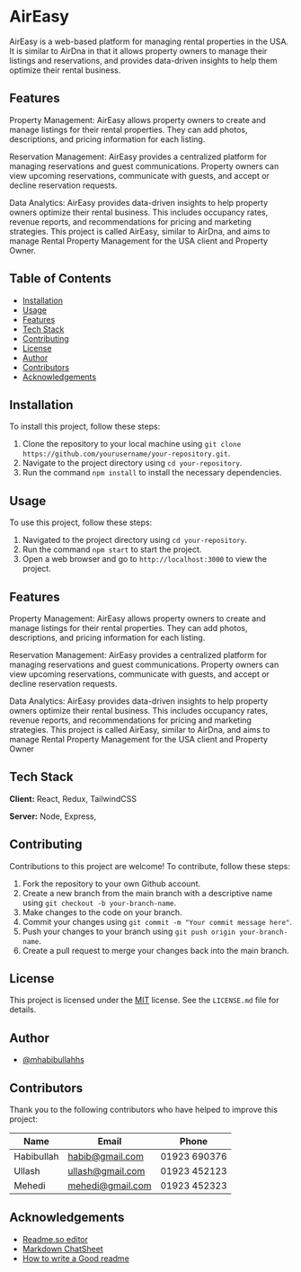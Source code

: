 
# AirEasy 

AirEasy is a web-based platform for managing rental properties in the USA. It is similar to AirDna in that it allows property owners to manage their listings and 
reservations, and provides data-driven insights to help them optimize their rental business.

## Features
Property Management: AirEasy allows property owners to create and manage listings for their rental properties. They can add photos, descriptions, and pricing information for each listing.

Reservation Management: AirEasy provides a centralized platform for managing reservations and guest communications. Property owners can view upcoming reservations, communicate with guests, and accept or decline reservation requests.

Data Analytics: AirEasy provides data-driven insights to help property owners optimize their rental business. This includes occupancy rates, revenue reports, and recommendations for pricing and marketing strategies.
This project is called AirEasy, similar to AirDna, and aims to manage Rental Property Management for the USA client and Property Owner.


## Table of Contents

- [Installation](#installation)
- [Usage](#usage)
- [Features](#features)
- [Tech Stack](#tech-stack)
- [Contributing](#contributing)
- [License](#license)
- [Author](#author)
- [Contributors](#contributors)
- [Acknowledgements](#acknowledgements)


## Installation

To install this project, follow these steps:

1. Clone the repository to your local machine using `git clone https://github.com/yourusername/your-repository.git`.
2. Navigate to the project directory using `cd your-repository`.
3. Run the command `npm install` to install the necessary dependencies.

## Usage

To use this project, follow these steps:

1. Navigated to the project directory using `cd your-repository`.
2. Run the command `npm start` to start the project.
3. Open a web browser and go to `http://localhost:3000` to view the project.

## Features

Property Management: AirEasy allows property owners to create and manage listings for their rental properties. They can add photos, descriptions, and pricing information for each listing.

Reservation Management: AirEasy provides a centralized platform for managing reservations and guest communications. Property owners can view upcoming reservations, communicate with guests, and accept or decline reservation requests.

Data Analytics: AirEasy provides data-driven insights to help property owners optimize their rental business. This includes occupancy rates, revenue reports, and recommendations for pricing and marketing strategies.
This project is called AirEasy, similar to AirDna, and aims to manage Rental Property Management for the USA client and Property Owner

## Tech Stack

**Client:** React, Redux, TailwindCSS

**Server:** Node, Express, 


## Contributing

Contributions to this project are welcome! To contribute, follow these steps:

1. Fork the repository to your own Github account.
2. Create a new branch from the main branch with a descriptive name using `git checkout -b your-branch-name`.
3. Make changes to the code on your branch.
4. Commit your changes using `git commit -m "Your commit message here"`.
5. Push your changes to your branch using `git push origin your-branch-name`.
6. Create a pull request to merge your changes back into the main branch.

## License

This project is licensed under the [MIT](https://opensource.org/licenses/MIT) license. See the `LICENSE.md` file for details.


## Author

- [@mhabibullahhs](https://github.com/mhabib1234)


## Contributors

Thank you to the following contributors who have helped to improve this project:

| Name          | Email           | Phone           |
| ------------- | --------------- | --------------- |
| Habibullah    | habib@gmail.com  | 01923 690376   |
| Ullash        | ullash@gmail.com| 01923 452123    |
| Mehedi        | mehedi@gmail.com| 01923 452323    |

## Acknowledgements

 - [Readme.so editor](https://readme.so/editor)
 - [Markdown ChatSheet](https://github.com/adam-p/markdown-here/wiki/Markdown-Cheatsheet)
 - [How to write a Good readme](https://bulldogjob.com/news/449-how-to-write-a-good-readme-for-your-github-project)



